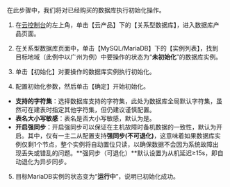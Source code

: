  在此步骤中，我们将对已经购买的数据库执行初始化操作。
1. 在[云控制台](https://console.cloud.tencent.com/)的左上角，单击【云产品】下的【关系型数据库】，进入数据库产品页面。


2. 在关系型数据库页面中，单击【MySQL/MariaDB】下的【实例列表】，找到目标地域（此例中以广州为例）中要操作的状态为“**未初始化**”的数据库实例。


3. 单击【初始化】对要操作的数据库实例执行初始化。


4. 配置初始化参数，然后单击【确定】开始初始化。
 - **支持的字符集**：选择数据库支持的字符集，此处为数据库全局默认字符集，虽然可在建表时指定其他字符集，但仍建议谨慎配置。
 - **表名大小写敏感**：表名是否大小写敏感，默认为是。
 - **开启强同步**：开启强同步可以保证在主机故障时备机数据的一致性，默认为开启。其中，仅有一主二从配置支持**强同步(不可退化)**，这意味着如果数据库实例仅剩1个节点，整个实例将自动置位只读，以确保数据不会因为系统故障出现丢失或错乱的问题。**强同步（可退化）**默认设置为从机延迟≥15s，即自动退化为异步同步。


5. 目标MariaDB实例的状态变为“**运行中**”，说明已初始化成功。
